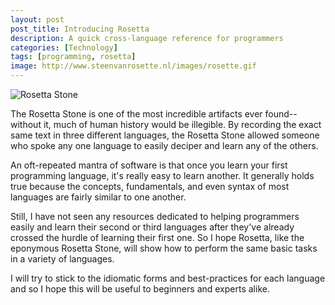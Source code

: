 ```yaml
---
layout: post
post_title: Introducing Rosetta
description: A quick cross-language reference for programmers
categories: [Technology]
tags: [programming, rosetta]
image: http://www.steenvanrosette.nl/images/rosette.gif
---
```

![Rosetta Stone](http://www.steenvanrosette.nl/images/rosette.gif)

The Rosetta Stone is one of the most incredible artifacts ever found--without it, much of human history would be illegible. By recording the exact same text in three different languages, the Rosetta Stone allowed someone who spoke any one language to easily deciper and learn any of the others.

An oft-repeated mantra of software is that once you learn your first programming language, it's really easy to learn another. It generally holds true because the concepts, fundamentals, and even syntax of most languages are fairly similar to one another. 

Still, I have not seen any resources dedicated to helping programmers easily and learn their second or third languages after they've already crossed the hurdle of learning their first one. So I hope Rosetta, like the eponymous Rosetta Stone, will show how to perform the same basic tasks in a variety of languages. 

I will try to stick to the idiomatic forms and best-practices for each language and so I hope this will be useful to beginners and experts alike.